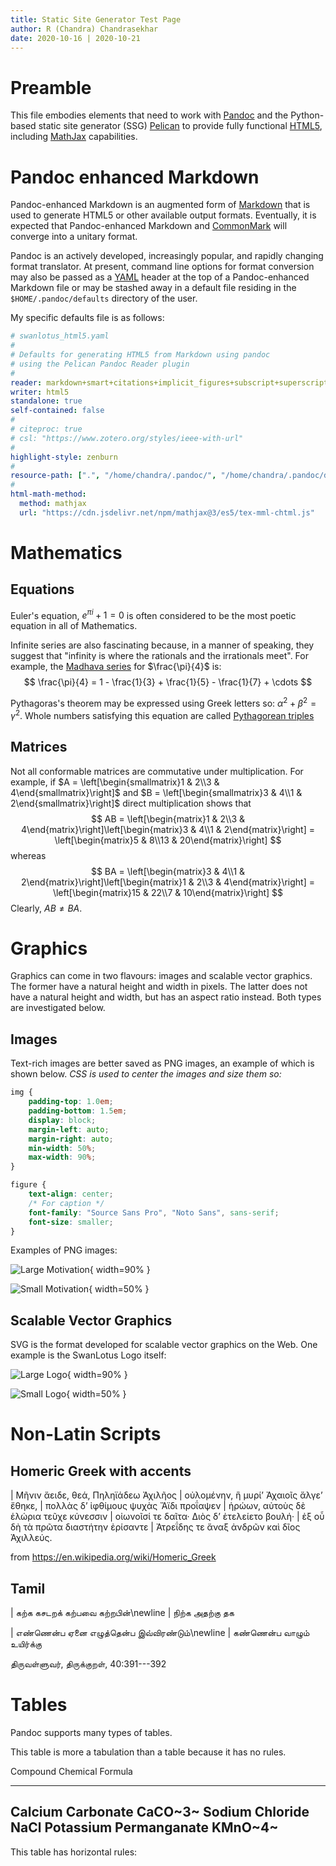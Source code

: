 ```yaml
---
title: Static Site Generator Test Page
author: R (Chandra) Chandrasekhar
date: 2020-10-16 | 2020-10-21
---
```


# Preamble

This file embodies elements that need to work with [Pandoc][pandoc] and the Python-based static site generator (SSG) [Pelican][pelican] to provide fully functional [HTML5][html5], including [MathJax][mathjax] capabilities.

[pandoc]: https://pandoc.org/
[pelican]: https://blog.getpelican.com/
[html5]: https://html.spec.whatwg.org/
[mathjax]: https://www.mathjax.org/

# Pandoc enhanced Markdown

Pandoc-enhanced Markdown is an augmented form of [Markdown][markdown] that is used to generate HTML5 or other available output formats. Eventually, it is expected that Pandoc-enhanced Markdown and [CommonMark][commonmark] will converge into a unitary format.

[markdown]: https://daringfireball.net/projects/markdown/syntax
[commonmark]: https://commonmark.org/

Pandoc is an actively developed, increasingly popular, and rapidly changing format translator. At present, command line options for format conversion may also be passed as a [YAML][yaml] header at the top of a Pandoc-enhanced Markdown file or may be stashed away in a default file residing in the `$HOME/.pandoc/defaults` directory of the user.

[yaml]: https://yaml.org/

My specific defaults file is as follows:

~~~yaml
# swanlotus_html5.yaml
#
# Defaults for generating HTML5 from Markdown using pandoc
# using the Pelican Pandoc Reader plugin
#
reader: markdown+smart+citations+implicit_figures+subscript+superscript
writer: html5
standalone: true
self-contained: false
#
# citeproc: true
# csl: "https://www.zotero.org/styles/ieee-with-url"
#
highlight-style: zenburn
#
resource-path: [".", "/home/chandra/.pandoc/", "/home/chandra/.pandoc/defaults"]
#
html-math-method:
  method: mathjax
  url: "https://cdn.jsdelivr.net/npm/mathjax@3/es5/tex-mml-chtml.js"
~~~

# Mathematics

## Equations

Euler's equation, $e^{\pi i} + 1 = 0$ is often considered to be the most poetic equation in all of Mathematics.

Infinite series are also fascinating because, in a manner of speaking, they suggest that "infinity is where the rationals and the irrationals meet". For example, the [Madhava series][madhava] for $\frac{\pi}{4}$ is:
$$
\frac{\pi}{4} = 1 - \frac{1}{3} + \frac{1}{5} - \frac{1}{7} + \cdots
$$

[madhava]: https://en.wikipedia.org/wiki/Madhava_series

Pythagoras's theorem may be expressed using Greek letters so:
$\alpha^{2} + \beta^{2} = \gamma^{2}$. Whole numbers satisfying this equation are called [Pythagorean triples][pythtriples]

[pythtriples]: https://mathworld.wolfram.com/PythagoreanTriple.html

## Matrices

Not all conformable matrices are commutative under multiplication. For example, if $A = \left[\begin{smallmatrix}1 & 2\\3 & 4\end{smallmatrix}\right]$ and $B = \left[\begin{smallmatrix}3 & 4\\1 & 2\end{smallmatrix}\right]$ direct multiplication shows that
$$
AB = \left[\begin{matrix}1 & 2\\3 & 4\end{matrix}\right]\left[\begin{matrix}3 & 4\\1 & 2\end{matrix}\right] = \left[\begin{matrix}5 & 8\\13 & 20\end{matrix}\right]
$$
whereas
$$
BA = \left[\begin{matrix}3 & 4\\1 & 2\end{matrix}\right]\left[\begin{matrix}1 & 2\\3 & 4\end{matrix}\right] = \left[\begin{matrix}15 & 22\\7 & 10\end{matrix}\right]
$$
Clearly, $AB\neq BA$.

# Graphics

Graphics can come in two flavours: images and scalable vector graphics. The former have a natural height and width in pixels. The latter does not have a natural height and width, but has an aspect ratio instead. Both types are investigated below.

## Images

Text-rich images are better saved as PNG images, an example of which is shown below. *CSS is used to center the images and size them so:*

~~~css
img {
    padding-top: 1.0em;
    padding-bottom: 1.5em;
    display: block;
    margin-left: auto;
    margin-right: auto;
    min-width: 50%;
    max-width: 90%;
}

figure {
    text-align: center;
    /* For caption */
    font-family: "Source Sans Pro", "Noto Sans", sans-serif;
    font-size: smaller;
}
~~~

Examples of PNG images:

![Large Motivation]({static}/images/ssg-test/motivation.png){ width=90% }

![Small Motivation]({static}/images/ssg-test/motivation.png){ width=50% }

## Scalable Vector Graphics

SVG is the format developed for scalable vector graphics on the Web. One example is the SwanLotus Logo itself:

![Large Logo]({static}/images/ssg-test/swanlotus.svg){ width=90% }

![Small Logo]({static}/images/ssg-test/swanlotus.svg){ width=50% }

# Non-Latin Scripts

## Homeric Greek with accents

| Μῆνιν ἄειδε, θεά, Πηληϊάδεω Ἀχιλῆος
| οὐλομένην, ἣ μυρί’ Ἀχαιοῖς ἄλγε’ ἔθηκε,
| πολλὰς δ’ ἰφθίμους ψυχὰς Ἄϊδι προΐαψεν
| ἡρώων, αὐτοὺς δὲ ἑλώρια τεῦχε κύνεσσιν
| οἰωνοῖσί τε δαῖτα· Διὸς δ’ ἐτελείετο βουλή·
| ἐξ οὗ δὴ τὰ πρῶτα διαστήτην ἐρίσαντε
| Ἀτρεΐδης τε ἄναξ ἀνδρῶν καὶ δῖος Ἀχιλλεύς.

from <https://en.wikipedia.org/wiki/Homeric_Greek>

## Tamil

| கற்க கசடறக் கற்பவை கற்றபின்\newline
| நிற்க அதற்கு தக

| எண்ணென்ப ஏனை எழுத்தென்ப இவ்விரண்டும்\newline
| கண்ணென்ப வாழும் உயிர்க்கு

திருவள்ளுவர், திருக்குறள், 40:391---392

# Tables

Pandoc supports many types of tables.

This table is more a tabulation than a table because it has no rules.

Compound                    Chemical Formula
----------------------      ----------------
Calcium Carbonate           CaCO~3~
Sodium Chloride             NaCl
Potassium Permanganate      KMnO~4~
---------------------------------------------

This table has horizontal rules:
